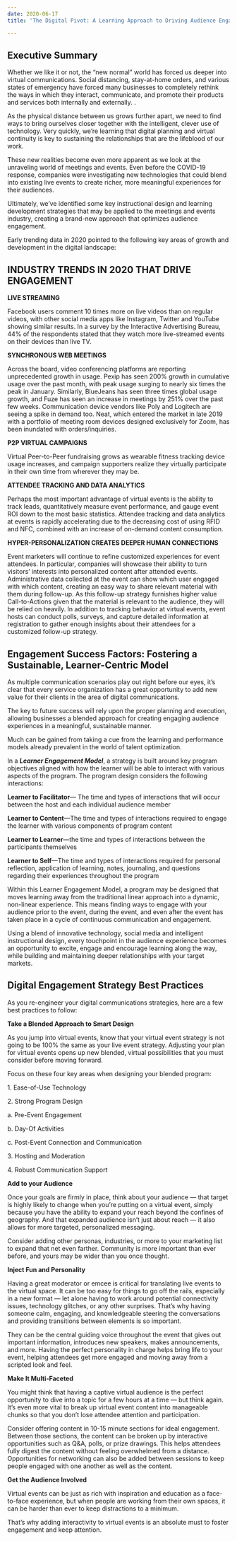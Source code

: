 ```yaml
---
date: 2020-06-17
title: 'The Digital Pivot: A Learning Approach to Driving Audience Engagement'

---
```

## Executive Summary

Whether we like it or not, the “new normal” world has forced us deeper into virtual communications. Social distancing, stay-at-home orders, and various states of emergency have forced many businesses to completely rethink the ways in which they interact, communicate, and promote their products and services both internally and externally. .

As the physical distance between us grows further apart, we need to find ways to bring ourselves closer together with the intelligent, clever use of technology. Very quickly, we’re learning that digital planning and virtual continuity is key to sustaining the relationships that are the lifeblood of our work.

These new realities become even more apparent as we look at the unraveling world of meetings and events. Even before the COVID-19 response, companies were investigating new technologies that could blend into existing live events to create richer, more meaningful experiences for their audiences.

Ultimately, we’ve identified some key instructional design and learning development strategies that may be applied to the meetings and events industry, creating a brand-new approach that optimizes audience engagement.

Early trending data in 2020 pointed to the following key areas of growth and development in the digital landscape:

## INDUSTRY TRENDS IN 2020 THAT DRIVE ENGAGEMENT

**LIVE STREAMING**

Facebook users comment 10 times more on live videos than on regular videos, with other social media apps like Instagram, Twitter and YouTube showing similar results. In a survey by the Interactive Advertising Bureau, 44% of the respondents stated that they watch more live-streamed events on their devices than live TV.

**SYNCHRONOUS WEB MEETINGS**

Across the board, video conferencing platforms are reporting unprecedented growth in usage. Pexip has seen 200% growth in cumulative usage over the past month, with peak usage surging to nearly six times the peak in January. Similarly, BlueJeans has seen three times global usage growth, and Fuze has seen an increase in meetings by 251% over the past few weeks. Communication device vendors like Poly and Logitech are seeing a spike in demand too. Neat, which entered the market in late 2019 with a portfolio of meeting room devices designed exclusively for Zoom, has been inundated with orders/inquiries.

**P2P VIRTUAL CAMPAIGNS**

Virtual Peer-to-Peer fundraising grows as wearable fitness tracking device usage increases, and campaign supporters realize they virtually participate in their own time from wherever they may be.

**ATTENDEE TRACKING AND DATA ANALYTICS**

Perhaps the most important advantage of virtual events is the ability to track leads, quantitatively measure event performance, and gauge event ROI down to the most basic statistics. Attendee tracking and data analytics at events is rapidly accelerating due to the decreasing cost of using RFID and NFC, combined with an increase of on-demand content consumption.

**HYPER-PERSONALIZATION CREATES DEEPER HUMAN CONNECTIONS**

Event marketers will continue to refine customized experiences for event attendees. In particular, companies will showcase their ability to turn visitors’ interests into personalized content after attended events. Administrative data collected at the event can show which user engaged with which content, creating an easy way to share relevant material with them during follow-up. As this follow-up strategy furnishes higher value Call-to-Actions given that the material is relevant to the audience, they will be relied on heavily. In addition to tracking behavior at virtual events, event hosts can conduct polls, surveys, and capture detailed information at registration to gather enough insights about their attendees for a customized follow-up strategy.

## Engagement Success Factors: Fostering a Sustainable, Learner-Centric Model

As multiple communication scenarios play out right before our eyes, it’s clear that every service organization has a great opportunity to add new value for their clients in the area of digital communications.

The key to future success will rely upon the proper planning and execution, allowing businesses a blended approach for creating engaging audience experiences in a meaningful, sustainable manner.

Much can be gained from taking a cue from the learning and performance models already prevalent in the world of talent optimization.

In a **_Learner Engagement Model_**, a strategy is built around key program objectives aligned with how the learner will be able to interact with various aspects of the program. The program design considers the following interactions:

**Learner to Facilitator**— The time and types of interactions that will occur between the host and each individual audience member

**Learner to Content**—The time and types of interactions required to engage the learner with various components of program content

**Learner to Learner**—the time and types of interactions between the participants themselves

**Learner to Self**—The time and types of interactions required for personal reflection, application of learning, notes, journaling, and questions regarding their experiences throughout the program

Within this Learner Engagement Model, a program may be designed that moves learning away from the traditional linear approach into a dynamic, non-linear experience. This means finding ways to engage with your audience prior to the event, during the event, and even after the event has taken place in a cycle of continuous communication and engagement.

Using a blend of innovative technology, social media and intelligent instructional design, every touchpoint in the audience experience becomes an opportunity to excite, engage and encourage learning along the way, while building and maintaining deeper relationships with your target markets.

## Digital Engagement Strategy Best Practices

As you re-engineer your digital communications strategies, here are a few best practices to follow:

**Take a Blended Approach to Smart Design**

As you jump into virtual events, know that your virtual event strategy is not going to be 100% the same as your live event strategy. Adjusting your plan for virtual events opens up new blended, virtual possibilities that you must consider before moving forward.

Focus on these four key areas when designing your blended program:

1\. Ease-of-Use Technology

2\. Strong Program Design

   a. Pre-Event Engagement

   b. Day-Of Activities

   c. Post-Event Connection and Communication

3\. Hosting and Moderation

4\. Robust Communication Support

**Add to your Audience**

Once your goals are firmly in place, think about your audience — that target is highly likely to change when you’re putting on a virtual event, simply because you have the ability to expand your reach beyond the confines of geography. And that expanded audience isn’t just about reach — it also allows for more targeted, personalized messaging.

Consider adding other personas, industries, or more to your marketing list to expand that net even farther. Community is more important than ever before, and yours may be wider than you once thought.

**Inject Fun and Personality**

Having a great moderator or emcee is critical for translating live events to the virtual space. It can be too easy for things to go off the rails, especially in a new format — let alone having to work around potential connectivity issues, technology glitches, or any other surprises. That’s why having someone calm, engaging, and knowledgeable steering the conversations and providing transitions between elements is so important.

They can be the central guiding voice throughout the event that gives out important information, introduces new speakers, makes announcements, and more. Having the perfect personality in charge helps bring life to your event, helping attendees get more engaged and moving away from a scripted look and feel.

**Make It Multi-Faceted**

You might think that having a captive virtual audience is the perfect opportunity to dive into a topic for a few hours at a time — but think again. It’s even more vital to break up virtual event content into manageable chunks so that you don’t lose attendee attention and participation.

Consider offering content in 10-15 minute sections for ideal engagement. Between those sections, the content can be broken up by interactive opportunities such as Q&A, polls, or prize drawings. This helps attendees fully digest the content without feeling overwhelmed from a distance. Opportunities for networking can also be added between sessions to keep people engaged with one another as well as the content.

**Get the Audience Involved**

Virtual events can be just as rich with inspiration and education as a face-to-face experience, but when people are working from their own spaces, it can be harder than ever to keep distractions to a minimum.

That’s why adding interactivity to virtual events is an absolute must to foster engagement and keep attention.